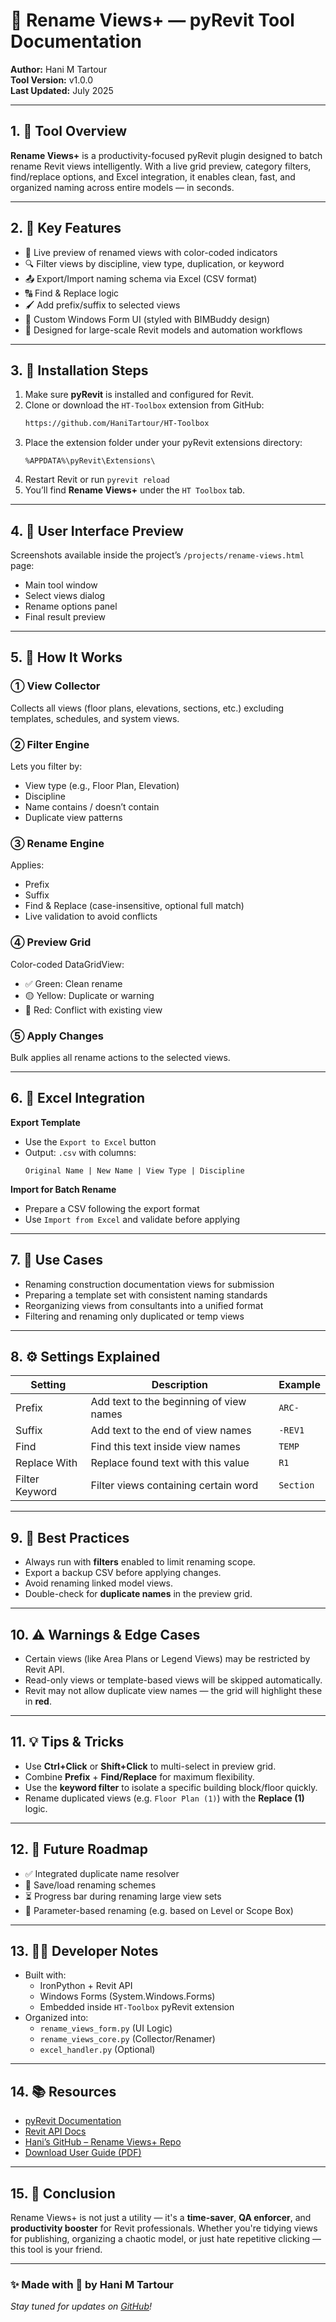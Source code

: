 # 📘 Rename Views+ — pyRevit Tool Documentation
**Author:** Hani M Tartour  
**Tool Version:** v1.0.0  
**Last Updated:** July 2025  

---

## 1. 📌 Tool Overview
**Rename Views+** is a productivity-focused pyRevit plugin designed to batch rename Revit views intelligently. With a live grid preview, category filters, find/replace options, and Excel integration, it enables clean, fast, and organized naming across entire models — in seconds.

---

## 2. 🚀 Key Features
- 🔁 Live preview of renamed views with color-coded indicators  
- 🔍 Filter views by discipline, view type, duplication, or keyword  
- 📤 Export/Import naming schema via Excel (CSV format)  
- 🔠 Find & Replace logic  
- 🖌 Add prefix/suffix to selected views  
- 🎨 Custom Windows Form UI (styled with BIMBuddy design)  
- 🧠 Designed for large-scale Revit models and automation workflows  

---

## 3. 🔧 Installation Steps
1. Make sure **pyRevit** is installed and configured for Revit.  
2. Clone or download the `HT-Toolbox` extension from GitHub:  
   ```bash
   https://github.com/HaniTartour/HT-Toolbox
   ```  
3. Place the extension folder under your pyRevit extensions directory:  
   ```
   %APPDATA%\pyRevit\Extensions\
   ```
4. Restart Revit or run `pyrevit reload`  
5. You’ll find **Rename Views+** under the `HT Toolbox` tab.

---

## 4. 📸 User Interface Preview
Screenshots available inside the project’s `/projects/rename-views.html` page:  
- Main tool window  
- Select views dialog  
- Rename options panel  
- Final result preview  

---

## 5. 🧰 How It Works
### ① View Collector
Collects all views (floor plans, elevations, sections, etc.) excluding templates, schedules, and system views.

### ② Filter Engine
Lets you filter by:
- View type (e.g., Floor Plan, Elevation)
- Discipline
- Name contains / doesn’t contain
- Duplicate view patterns

### ③ Rename Engine
Applies:
- Prefix
- Suffix
- Find & Replace (case-insensitive, optional full match)
- Live validation to avoid conflicts  

### ④ Preview Grid
Color-coded DataGridView:
- ✅ Green: Clean rename  
- 🟡 Yellow: Duplicate or warning  
- 🔴 Red: Conflict with existing view  

### ⑤ Apply Changes
Bulk applies all rename actions to the selected views.

---

## 6. 📄 Excel Integration
**Export Template**  
- Use the `Export to Excel` button  
- Output: `.csv` with columns:  
  ```
  Original Name | New Name | View Type | Discipline
  ```

**Import for Batch Rename**  
- Prepare a CSV following the export format  
- Use `Import from Excel` and validate before applying

---

## 7. 🧪 Use Cases
- Renaming construction documentation views for submission  
- Preparing a template set with consistent naming standards  
- Reorganizing views from consultants into a unified format  
- Filtering and renaming only duplicated or temp views  

---

## 8. ⚙️ Settings Explained
| Setting         | Description                                         | Example                  |
|------------------|-----------------------------------------------------|---------------------------|
| Prefix           | Add text to the beginning of view names             | `ARC-`                    |
| Suffix           | Add text to the end of view names                   | `-REV1`                   |
| Find             | Find this text inside view names                    | `TEMP`                    |
| Replace With     | Replace found text with this value                  | `R1`                      |
| Filter Keyword   | Filter views containing certain word                | `Section`                 |

---

## 9. 🧼 Best Practices
- Always run with **filters** enabled to limit renaming scope.  
- Export a backup CSV before applying changes.  
- Avoid renaming linked model views.  
- Double-check for **duplicate names** in the preview grid.

---

## 10. ⚠️ Warnings & Edge Cases
- Certain views (like Area Plans or Legend Views) may be restricted by Revit API.  
- Read-only views or template-based views will be skipped automatically.  
- Revit may not allow duplicate view names — the grid will highlight these in **red**.

---

## 11. 💡 Tips & Tricks
- Use **Ctrl+Click** or **Shift+Click** to multi-select in preview grid.  
- Combine **Prefix** + **Find/Replace** for maximum flexibility.  
- Use the **keyword filter** to isolate a specific building block/floor quickly.  
- Rename duplicated views (e.g. `Floor Plan (1)`) with the **Replace (1)** logic.

---

## 12. 🔄 Future Roadmap
- ✅ Integrated duplicate name resolver  
- 🧩 Save/load renaming schemes  
- ⏳ Progress bar during renaming large view sets  
- 🔧 Parameter-based renaming (e.g. based on Level or Scope Box)

---

## 13. 👨‍💻 Developer Notes
- Built with:  
  - IronPython + Revit API  
  - Windows Forms (System.Windows.Forms)  
  - Embedded inside `HT-Toolbox` pyRevit extension  
- Organized into:  
  - `rename_views_form.py` (UI Logic)  
  - `rename_views_core.py` (Collector/Renamer)  
  - `excel_handler.py` (Optional)  

---

## 14. 📚 Resources
- [pyRevit Documentation](https://www.notion.so/pyRevit-Docs)  
- [Revit API Docs](https://www.revitapidocs.com/)  
- [Hani’s GitHub – Rename Views+ Repo](https://github.com/HaniTartour/HT-Toolbox)  
- [Download User Guide (PDF)](../assets/docs/rename-views-instructions.pdf)

---

## 15. 🏁 Conclusion
Rename Views+ is not just a utility — it's a **time-saver**, **QA enforcer**, and **productivity booster** for Revit professionals. Whether you're tidying views for publishing, organizing a chaotic model, or just hate repetitive clicking — this tool is your friend.

---

### ✨ Made with 💙 by Hani M Tartour
_Stay tuned for updates on [GitHub](https://github.com/HaniTartour)!_